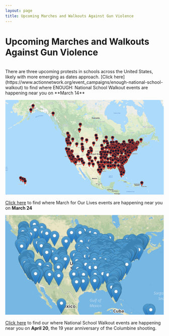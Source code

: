 ```yaml
---
layout: page
title: Upcoming Marches and Walkouts Against Gun Violence
---
```


Upcoming Marches and Walkouts Against Gun Violence
=================

<br>
There are three upcoming protests in schools across the United States, likely with more emerging as dates approach. 
[Click here](https://www.actionnetwork.org/event_campaigns/enough-national-school-walkout) to find where ENOUGH: National School Walkout events are happening near you on **March 14**

![alt text](/images/will-i-be-alone-map-1.png)

[Click here](https://event.marchforourlives.com/event/march-our-lives-events/search/) to find where March for Our Lives events are happening near you on **March 24**

![alt text](/images/will-i-be-alone-map-2.png)

[Click here](http://nationalschoolwalkout.us/) to find our where National School Walkout events are happening near you on **April 20**, the 19 year anniversary of the Columbine shooting. 
